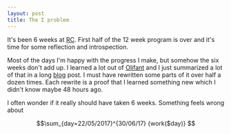 ```yaml
---
layout: post
title: The Σ problem
---
```




It's been 6 weeks at [RC][1]. First half of the 12 week program is over and it's
time for some reflection and introspection.

Most of the days I'm happy with the progress I make, but somehow the six weeks
don't add up. I learned a lot out of [Olifant][2] and I just summarized a lot of
that in a long [blog][3] post. I must have rewritten some parts of it over half
a dozen times. Each rewrite is a proof that I learned something new which I
didn't know maybe 48 hours ago.

I often wonder if it really should have taken 6 weeks. Something feels wrong about

<p></p>

$$\sum_{day=22/05/2017}^{30/06/17} {work($day)}  $$

[1]: https://recurse.com
[2]: https://github.com/jaseemabid/Olifant
[3]: https://jaseemabid.github.io/2017/07/04/compiler.html

<script type="text/javascript" async
  src="https://cdnjs.cloudflare.com/ajax/libs/mathjax/2.7.1/MathJax.js?config=TeX-MML-AM_CHTML">
</script>
